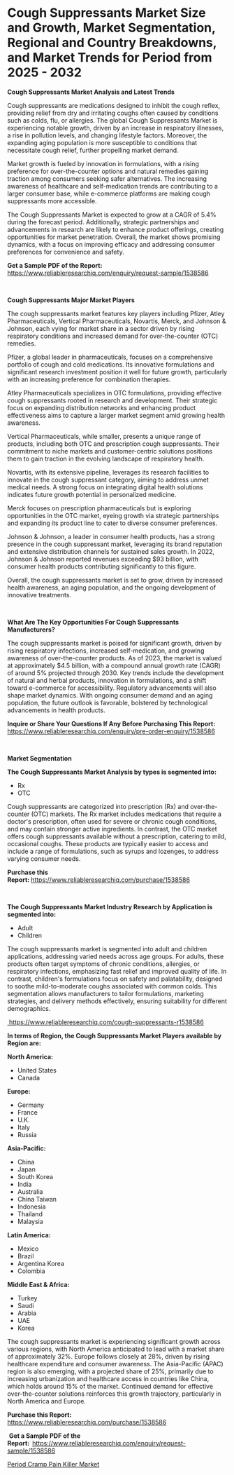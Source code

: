 <p><h1>Cough Suppressants Market Size and Growth, Market Segmentation, Regional and Country Breakdowns, and Market Trends for Period from 2025 -  2032</h1></p><p><strong>Cough Suppressants Market Analysis and Latest Trends</strong></p>
<p><p>Cough suppressants are medications designed to inhibit the cough reflex, providing relief from dry and irritating coughs often caused by conditions such as colds, flu, or allergies. The global Cough Suppressants Market is experiencing notable growth, driven by an increase in respiratory illnesses, a rise in pollution levels, and changing lifestyle factors. Moreover, the expanding aging population is more susceptible to conditions that necessitate cough relief, further propelling market demand.</p><p>Market growth is fueled by innovation in formulations, with a rising preference for over-the-counter options and natural remedies gaining traction among consumers seeking safer alternatives. The increasing awareness of healthcare and self-medication trends are contributing to a larger consumer base, while e-commerce platforms are making cough suppressants more accessible. </p><p>The Cough Suppressants Market is expected to grow at a CAGR of 5.4% during the forecast period. Additionally, strategic partnerships and advancements in research are likely to enhance product offerings, creating opportunities for market penetration. Overall, the market shows promising dynamics, with a focus on improving efficacy and addressing consumer preferences for convenience and safety.</p></p>
<p><strong>Get a Sample PDF of the Report:&nbsp;</strong> <a href="https://www.reliableresearchiq.com/enquiry/request-sample/1538586?utm_campaign=3283&utm_medium=2&utm_source=Github&utm_content=ia&utm_term=08032025&utm_id=cough-suppressants">https://www.reliableresearchiq.com/enquiry/request-sample/1538586</a></p>
<p>&nbsp;</p>
<p><strong>Cough Suppressants Major Market Players</strong></p>
<p><p>The cough suppressants market features key players including Pfizer, Atley Pharmaceuticals, Vertical Pharmaceuticals, Novartis, Merck, and Johnson & Johnson, each vying for market share in a sector driven by rising respiratory conditions and increased demand for over-the-counter (OTC) remedies.</p><p>Pfizer, a global leader in pharmaceuticals, focuses on a comprehensive portfolio of cough and cold medications. Its innovative formulations and significant research investment position it well for future growth, particularly with an increasing preference for combination therapies.</p><p>Atley Pharmaceuticals specializes in OTC formulations, providing effective cough suppressants rooted in research and development. Their strategic focus on expanding distribution networks and enhancing product effectiveness aims to capture a larger market segment amid growing health awareness.</p><p>Vertical Pharmaceuticals, while smaller, presents a unique range of products, including both OTC and prescription cough suppressants. Their commitment to niche markets and customer-centric solutions positions them to gain traction in the evolving landscape of respiratory health.</p><p>Novartis, with its extensive pipeline, leverages its research facilities to innovate in the cough suppressant category, aiming to address unmet medical needs. A strong focus on integrating digital health solutions indicates future growth potential in personalized medicine.</p><p>Merck focuses on prescription pharmaceuticals but is exploring opportunities in the OTC market, eyeing growth via strategic partnerships and expanding its product line to cater to diverse consumer preferences.</p><p>Johnson & Johnson, a leader in consumer health products, has a strong presence in the cough suppressant market, leveraging its brand reputation and extensive distribution channels for sustained sales growth. In 2022, Johnson & Johnson reported revenues exceeding $93 billion, with consumer health products contributing significantly to this figure.</p><p>Overall, the cough suppressants market is set to grow, driven by increased health awareness, an aging population, and the ongoing development of innovative treatments.</p></p>
<p>&nbsp;</p>
<p><strong>What Are The Key Opportunities For Cough Suppressants Manufacturers?</strong></p>
<p><p>The cough suppressants market is poised for significant growth, driven by rising respiratory infections, increased self-medication, and growing awareness of over-the-counter products. As of 2023, the market is valued at approximately $4.5 billion, with a compound annual growth rate (CAGR) of around 5% projected through 2030. Key trends include the development of natural and herbal products, innovation in formulations, and a shift toward e-commerce for accessibility. Regulatory advancements will also shape market dynamics. With ongoing consumer demand and an aging population, the future outlook is favorable, bolstered by technological advancements in health products.</p></p>
<p><strong>Inquire or Share Your Questions If Any Before Purchasing This Report:</strong> <a href="https://www.reliableresearchiq.com/enquiry/pre-order-enquiry/1538586?utm_campaign=3283&utm_medium=2&utm_source=Github&utm_content=ia&utm_term=08032025&utm_id=cough-suppressants">https://www.reliableresearchiq.com/enquiry/pre-order-enquiry/1538586</a></p>
<p>&nbsp;</p>
<p><strong>Market Segmentation</strong></p>
<p><strong>The Cough Suppressants Market Analysis by types is segmented into:</strong></p>
<p><ul><li>Rx</li><li>OTC</li></ul></p>
<p><p>Cough suppressants are categorized into prescription (Rx) and over-the-counter (OTC) markets. The Rx market includes medications that require a doctor's prescription, often used for severe or chronic cough conditions, and may contain stronger active ingredients. In contrast, the OTC market offers cough suppressants available without a prescription, catering to mild, occasional coughs. These products are typically easier to access and include a range of formulations, such as syrups and lozenges, to address varying consumer needs.</p></p>
<p><strong>Purchase this Report:&nbsp;</strong><a href="https://www.reliableresearchiq.com/purchase/1538586?utm_campaign=3283&utm_medium=2&utm_source=Github&utm_content=ia&utm_term=08032025&utm_id=cough-suppressants">https://www.reliableresearchiq.com/purchase/1538586</a></p>
<p>&nbsp;</p>
<p><strong>The Cough Suppressants Market Industry Research by Application is segmented into:</strong></p>
<p><ul><li>Adult</li><li>Children</li></ul></p>
<p><p>The cough suppressants market is segmented into adult and children applications, addressing varied needs across age groups. For adults, these products often target symptoms of chronic conditions, allergies, or respiratory infections, emphasizing fast relief and improved quality of life. In contrast, children's formulations focus on safety and palatability, designed to soothe mild-to-moderate coughs associated with common colds. This segmentation allows manufacturers to tailor formulations, marketing strategies, and delivery methods effectively, ensuring suitability for different demographics.</p></p>
<p><a href="https://www.reliableresearchiq.com/cough-suppressants-r1538586?utm_campaign=3283&utm_medium=2&utm_source=Github&utm_content=ia&utm_term=08032025&utm_id=cough-suppressants">&nbsp;https://www.reliableresearchiq.com/cough-suppressants-r1538586</a></p>
<p><strong>In terms of Region, the Cough Suppressants Market Players available by Region are:</strong></p>
<p>
    <p> <strong> North America: </strong>
        <ul>
            <li>United States</li>
            <li>Canada</li>
        </ul>
        </p> 
    <p> <strong> Europe: </strong>
        <ul>
            <li>Germany</li>
            <li>France</li>
            <li>U.K.</li>
            <li>Italy</li>
            <li>Russia</li>
        </ul>
        </p> 
    <p> <strong> Asia-Pacific: </strong>
        <ul>
            <li>China</li>
            <li>Japan</li>
            <li>South Korea</li>
            <li>India</li>
            <li>Australia</li>
            <li>China Taiwan</li>
            <li>Indonesia</li>
            <li>Thailand</li>
            <li>Malaysia</li>
        </ul>
        </p> 
    <p> <strong> Latin America: </strong>
        <ul>
            <li>Mexico</li>
            <li>Brazil</li>
            <li>Argentina Korea</li>
            <li>Colombia</li>
        </ul>
        </p> 
    <p> <strong> Middle East & Africa: </strong>
        <ul>
            <li>Turkey</li>
            <li>Saudi</li>
            <li>Arabia</li>
            <li>UAE</li>
            <li>Korea</li>
        </ul>
    </p>
    </p>
<p><p>The cough suppressants market is experiencing significant growth across various regions, with North America anticipated to lead with a market share of approximately 32%. Europe follows closely at 28%, driven by rising healthcare expenditure and consumer awareness. The Asia-Pacific (APAC) region is also emerging, with a projected share of 25%, primarily due to increasing urbanization and healthcare access in countries like China, which holds around 15% of the market. Continued demand for effective over-the-counter solutions reinforces this growth trajectory, particularly in North America and Europe.</p></p>
<p><strong>Purchase this Report: </strong><a href="https://www.reliableresearchiq.com/purchase/1538586?utm_campaign=3283&utm_medium=2&utm_source=Github&utm_content=ia&utm_term=08032025&utm_id=cough-suppressants">https://www.reliableresearchiq.com/purchase/1538586</a></p>
<p>&nbsp;<strong>Get a Sample PDF of the Report:&nbsp;&nbsp;</strong><a href="https://www.reliableresearchiq.com/enquiry/request-sample/1538586?utm_campaign=3283&utm_medium=2&utm_source=Github&utm_content=ia&utm_term=08032025&utm_id=cough-suppressants">https://www.reliableresearchiq.com/enquiry/request-sample/1538586</a></p>
<p><strong></strong></p>
<p><p><a href="https://github.com/saeiddaemo/Market-Research-Report-List-1/blob/main/period-cramp-pain-killer-market.md?utm_campaign=3283&utm_medium=2&utm_source=Github&utm_content=ia&utm_term=08032025&utm_id=cough-suppressants">Period Cramp Pain Killer Market</a></p></p>